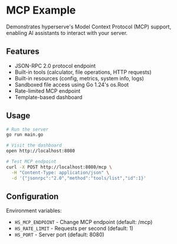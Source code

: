 # MCP Example

Demonstrates hyperserve's Model Context Protocol (MCP) support, enabling AI assistants to interact with your server.

## Features

- JSON-RPC 2.0 protocol endpoint
- Built-in tools (calculator, file operations, HTTP requests)
- Built-in resources (config, metrics, system info, logs)
- Sandboxed file access using Go 1.24's os.Root
- Rate-limited MCP endpoint
- Template-based dashboard

## Usage

```bash
# Run the server
go run main.go

# Visit the dashboard
open http://localhost:8080

# Test MCP endpoint
curl -X POST http://localhost:8080/mcp \
  -H "Content-Type: application/json" \
  -d '{"jsonrpc":"2.0","method":"tools/list","id":1}'
```

## Configuration

Environment variables:
- `HS_MCP_ENDPOINT` - Change MCP endpoint (default: /mcp)
- `HS_RATE_LIMIT` - Requests per second (default: 1)
- `HS_PORT` - Server port (default: 8080)